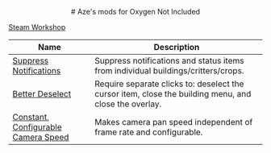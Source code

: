 <p align="center"># Aze's mods for Oxygen Not Included

<a href="https://steamcommunity.com/profiles/76561198044590606/myworkshopfiles/?appid=457140">Steam Workshop</a></p>


|**Name**|**Description**|
|---|---|
|[Suppress Notifications](https://steamcommunity.com/sharedfiles/filedetails/?id=1832319118)|Suppress notifications and status items from individual buildings/critters/crops.|
|[Better Deselect](https://steamcommunity.com/sharedfiles/filedetails/?id=1870696175)|Require separate clicks to: deselect the cursor item, close the building menu, and close the overlay.|
|[Constant, Configurable Camera Speed](https://steamcommunity.com/sharedfiles/filedetails/?id=1845747605)|Makes camera pan speed independent of frame rate and configurable.|

